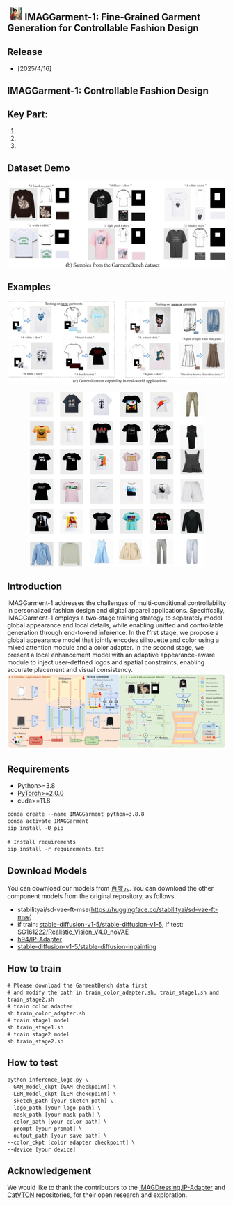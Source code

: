 ## <img src="./assets/logo.png" alt="Logo" width="40" height="30"/>IMAGGarment-1: Fine-Grained Garment Generation for Controllable Fashion Design

## Release

- [2025/4/16]

## IMAGGarment-1: Controllable Fashion Design


## Key Part:
1.
2.
3.
## Dataset Demo
![dataset_demo](./assets/dataset_sample_v4.png)
## Examples

![results_1](./assets/introductionv3.png)

<div style="text-align: center;">
  <img src="./assets/appendix1-1.png" alt="results_2" width="400" height="400"/>
</div>

## Introduction

IMAGGarment-1 addresses the challenges of multi-conditional controllability in personalized fashion design and digital apparel applications. Speciffcally, IMAGGarment-1 employs a two-stage training strategy to separately model global appearance and local details, while enabling uniffed and controllable generation through end-to-end inference. In the ffrst stage, we propose a global appearance model that jointly encodes silhouette and color using a mixed attention module and a color adapter. In the second stage, we present a local enhancement model with an adaptive appearance-aware module to inject user-deffned logos and spatial constraints, enabling accurate placement and visual consistency. 
![architecture](./assets/architecture.png)
## Requirements

- Python>=3.8
- [PyTorch>=2.0.0](https://pytorch.org/)
- cuda>=11.8
```
conda create --name IMAGGarment python=3.8.8
conda activate IMAGGarment
pip install -U pip

# Install requirements
pip install -r requirements.txt
```
## Download Models

You can download our models from  [百度云](). You can download the other component models from the original repository, as follows.
- stabilityai/sd-vae-ft-mse(https://huggingface.co/stabilityai/sd-vae-ft-mse)
- if train: [stable-diffusion-v1-5/stable-diffusion-v1-5](https://huggingface.co/stable-diffusion-v1-5/stable-diffusion-v1-5), if test: [SG161222/Realistic_Vision_V4.0_noVAE](https://huggingface.co/SG161222/Realistic_Vision_V4.0_noVAE)
- [h94/IP-Adapter](https://huggingface.co/h94/IP-Adapter)
- [stable-diffusion-v1-5/stable-diffusion-inpainting](https://huggingface.co/stable-diffusion-v1-5/stable-diffusion-inpainting)

## How to train
```
# Please download the GarmentBench data first 
# and modify the path in train_color_adapter.sh, train_stage1.sh and train_stage2.sh
# train color adapter
sh train_color_adapter.sh
# train stage1 model
sh train_stage1.sh
# train stage2 model
sh train_stage2.sh
```
## How to test
```
python inference_logo.py \
--GAM_model_ckpt [GAM checkpoint] \
--LEM_model_ckpt [LEM chekcpoint] \
--sketch_path [your sketch path] \
--logo_path [your logo path] \
--mask_path [your mask path] \
--color_path [your color path] \
--prompt [your prompt] \
--output_path [your save path] \
--color_ckpt [color adapter checkpoint] \
--device [your device]
```
## Acknowledgement
We would like to thank the contributors to the [IMAGDressing](https://github.com/muzishen/IMAGDressing),[IP-Adapter](https://github.com/tencent-ailab/IP-Adapter) and [CatVTON](https://github.com/Zheng-Chong/CatVTON) repositories, for their open research and exploration.